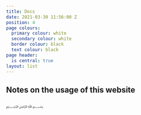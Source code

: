 ```yaml
---
title: Docs
date: 2021-03-30 11:56:00 Z
position: 4
page colours:
  primary colour: white
  secondary colour: white
  border colour: black
  text colour: black
page header:
  is central: true
layout: list
---
```


## Notes on the usage of this website

<!-- break -->

﷽

<!-- break -->

<!-- special -->